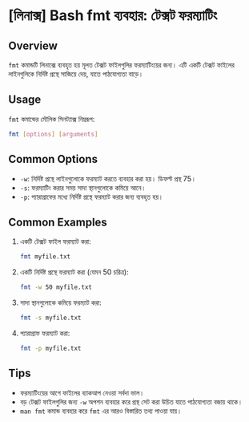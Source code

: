 # [লিনাক্স] Bash fmt ব্যবহার: টেক্সট ফরম্যাটিং

## Overview
`fmt` কমান্ডটি লিনাক্সে ব্যবহৃত হয় মূলত টেক্সট ফাইলগুলির ফরম্যাটিংয়ের জন্য। এটি একটি টেক্সট ফাইলের লাইনগুলিকে নির্দিষ্ট প্রস্থে সাজিয়ে দেয়, যাতে পাঠযোগ্যতা বাড়ে।

## Usage
`fmt` কমান্ডের মৌলিক সিনট্যাক্স নিম্নরূপ:

```bash
fmt [options] [arguments]
```

## Common Options
- `-w`: নির্দিষ্ট প্রস্থে লাইনগুলোকে ফরম্যাট করতে ব্যবহার করা হয়। ডিফল্ট প্রস্থ 75।
- `-s`: ফরম্যাটিং করার সময় সাদা স্থানগুলোকে কমিয়ে আনে।
- `-p`: প্যারাগ্রাফের মধ্যে নির্দিষ্ট প্রস্থে ফরম্যাট করার জন্য ব্যবহৃত হয়।

## Common Examples
1. একটি টেক্সট ফাইল ফরম্যাট করা:
   ```bash
   fmt myfile.txt
   ```

2. একটি নির্দিষ্ট প্রস্থে ফরম্যাট করা (যেমন 50 চরিত্র):
   ```bash
   fmt -w 50 myfile.txt
   ```

3. সাদা স্থানগুলোকে কমিয়ে ফরম্যাট করা:
   ```bash
   fmt -s myfile.txt
   ```

4. প্যারাগ্রাফ ফরম্যাট করা:
   ```bash
   fmt -p myfile.txt
   ```

## Tips
- ফরম্যাটিংয়ের আগে ফাইলের ব্যাকআপ নেওয়া সর্বদা ভাল।
- বড় টেক্সট ফাইলগুলির জন্য `-w` অপশন ব্যবহার করে প্রস্থ সেট করা উচিত যাতে পাঠযোগ্যতা বজায় থাকে।
- `man fmt` কমান্ড ব্যবহার করে `fmt` এর আরও বিস্তারিত তথ্য পাওয়া যায়।